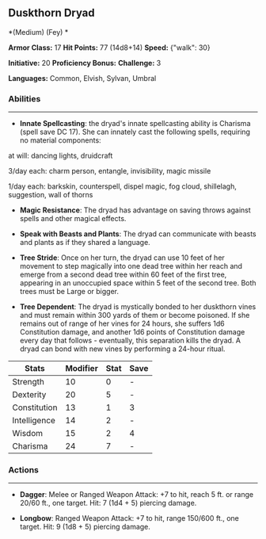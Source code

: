 ## Duskthorn Dryad
*(Medium) (Fey) *

**Armor Class:** 17
**Hit Points:** 77 (14d8+14)
**Speed:** {"walk": 30}

**Initiative:** 20
**Proficiency Bonus:**
**Challenge:** 3

**Languages:** Common, Elvish, Sylvan, Umbral

### Abilities
 --- 
- **Innate Spellcasting**: the dryad's innate spellcasting ability is Charisma (spell save DC 17). She can innately cast the following spells, requiring no material components:

at will: dancing lights, druidcraft

3/day each: charm person, entangle, invisibility, magic missile

1/day each: barkskin, counterspell, dispel magic, fog cloud, shillelagh, suggestion, wall of thorns

- **Magic Resistance**: The dryad has advantage on saving throws against spells and other magical effects.

- **Speak with Beasts and Plants**: The dryad can communicate with beasts and plants as if they shared a language.

- **Tree Stride**: Once on her turn, the dryad can use 10 feet of her movement to step magically into one dead tree within her reach and emerge from a second dead tree within 60 feet of the first tree, appearing in an unoccupied space within 5 feet of the second tree. Both trees must be Large or bigger.

- **Tree Dependent**: The dryad is mystically bonded to her duskthorn vines and must remain within 300 yards of them or become poisoned. If she remains out of range of her vines for 24 hours, she suffers 1d6 Constitution damage, and another 1d6 points of Constitution damage every day that follows - eventually, this separation kills the dryad. A dryad can bond with new vines by performing a 24-hour ritual.



| Stats | Modifier | Stat | Save
| ---- | ---- | ---- | ---- |
| Strength | 10 | 0 | - |
| Dexterity | 20 | 5 | - |
| Constitution | 13 | 1 | 3 |
| Intelligence | 14 | 2 | - |
| Wisdom | 15 | 2 | 4 |
| Charisma | 24 | 7 | - |

### Actions
 --- 
- **Dagger**: Melee or Ranged Weapon Attack: +7 to hit, reach 5 ft. or range 20/60 ft., one target. Hit: 7 (1d4 + 5) piercing damage.

- **Longbow**: Ranged Weapon Attack: +7 to hit, range 150/600 ft., one target. Hit: 9 (1d8 + 5) piercing damage.

